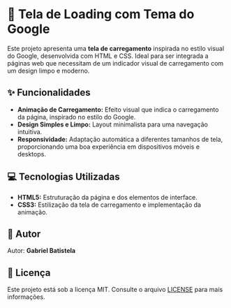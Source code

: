 # 🔄 Tela de Loading com Tema do Google

Este projeto apresenta uma **tela de carregamento** inspirada no estilo visual do Google, desenvolvida com HTML e CSS. Ideal para ser integrada a páginas web que necessitam de um indicador visual de carregamento com um design limpo e moderno.

## ✨ Funcionalidades

- **Animação de Carregamento:** Efeito visual que indica o carregamento da página, inspirado no estilo do Google.
- **Design Simples e Limpo:** Layout minimalista para uma navegação intuitiva.
- **Responsividade:** Adaptação automática a diferentes tamanhos de tela, proporcionando uma boa experiência em dispositivos móveis e desktops.

## 💻 Tecnologias Utilizadas

- **HTML5:** Estruturação da página e dos elementos de interface.
- **CSS3:** Estilização da tela de carregamento e implementação da animação.

## 📝 Autor

Autor: **Gabriel Batistela**

## 📄 Licença

Este projeto está sob a licença MIT. Consulte o arquivo [LICENSE](LICENSE) para mais informações.
